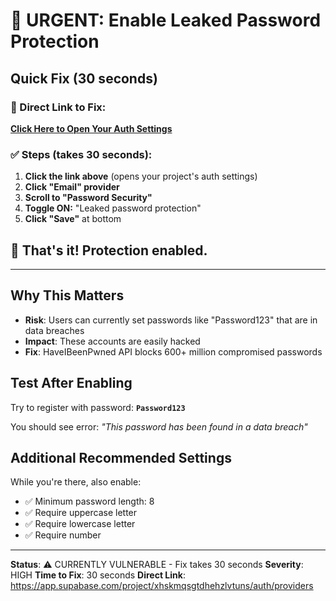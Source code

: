 # 🚨 URGENT: Enable Leaked Password Protection

## Quick Fix (30 seconds)

### 📍 Direct Link to Fix:
**[Click Here to Open Your Auth Settings](https://app.supabase.com/project/xhskmqsgtdhehzlvtuns/auth/providers)**

### ✅ Steps (takes 30 seconds):
1. **Click the link above** (opens your project's auth settings)
2. **Click "Email" provider**
3. **Scroll to "Password Security"**
4. **Toggle ON:** "Leaked password protection"
5. **Click "Save"** at bottom

## 🎯 That's it! Protection enabled.

---

## Why This Matters

- **Risk**: Users can currently set passwords like "Password123" that are in data breaches
- **Impact**: These accounts are easily hacked
- **Fix**: HaveIBeenPwned API blocks 600+ million compromised passwords

## Test After Enabling

Try to register with password: **`Password123`**

You should see error: *"This password has been found in a data breach"*

## Additional Recommended Settings

While you're there, also enable:
- ✅ Minimum password length: 8
- ✅ Require uppercase letter
- ✅ Require lowercase letter
- ✅ Require number

---

**Status**: ⚠️ CURRENTLY VULNERABLE - Fix takes 30 seconds
**Severity**: HIGH
**Time to Fix**: 30 seconds
**Direct Link**: https://app.supabase.com/project/xhskmqsgtdhehzlvtuns/auth/providers